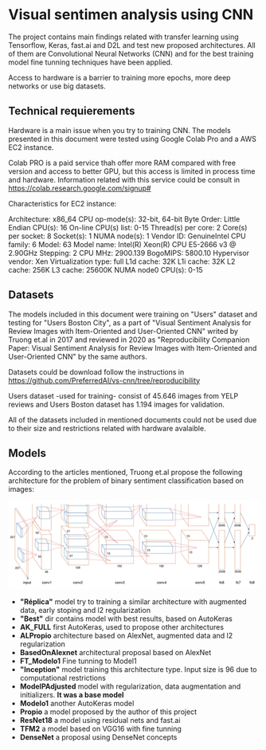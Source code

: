 # Visual sentimen analysis using CNN

The project contains main findings related with transfer learning using Tensorflow, Keras, fast.ai and D2L and test new proposed architectures. All of them are Convolutional Neural Networks (CNN) and for the best training model fine tunning techniques have been applied.

Access to hardware is a barrier to training more epochs, more deep networks or use big datasets.

## Technical requierements

Hardware is a main issue when you try to training CNN. The models presented in this document were tested using Google Colab Pro and a AWS EC2 instance.

Colab PRO is a paid service thah offer more RAM compared with free version and access to better GPU, but this access is limited in process time and hardware. Information related with this service could be consult in https://colab.research.google.com/signup#

Characteristics for EC2 instance:

Architecture:        x86_64
CPU op-mode(s):      32-bit, 64-bit
Byte Order:          Little Endian
CPU(s):              16
On-line CPU(s) list: 0-15
Thread(s) per core:  2
Core(s) per socket:  8
Socket(s):           1
NUMA node(s):        1
Vendor ID:           GenuineIntel
CPU family:          6
Model:               63
Model name:          Intel(R) Xeon(R) CPU E5-2666 v3 @ 2.90GHz
Stepping:            2
CPU MHz:             2900.139
BogoMIPS:            5800.10
Hypervisor vendor:   Xen
Virtualization type: full
L1d cache:           32K
L1i cache:           32K
L2 cache:            256K
L3 cache:            25600K
NUMA node0 CPU(s):   0-15

## Datasets

The models included in this document were training on "Users" dataset and testing for "Users Boston City", as a part of "Visual Sentiment Analysis for Review Images with
Item-Oriented and User-Oriented CNN" writed by Truong et.al in 2017 and reviewed in 2020 as "Reproducibility Companion Paper: Visual Sentiment Analysis for Review Images with Item-Oriented and User-Oriented CNN" by the same authors. 

Datasets could be download follow the instructions in https://github.com/PreferredAI/vs-cnn/tree/reproducibility

Users dataset -used for training- consist of 45.646 images from YELP reviews and Users Boston dataset has 1.194 images for validation.

All of the datasets included in mentioned documents could not be used due to their size and restrictions related with hardware avalaible.

## Models

According to the articles mentioned, Truong et.al propose the following architecture for the problem of binary sentiment classification based on images:

![Architecture used by Truong et.al](/Images/acmmm17.PNG)

* __"Réplica"__ model try to training a similar architecture with augmented data, early stoping and l2 regularization
* __"Best"__ dir contains model with best results, based on AutoKeras
* __AK_FULL__ first AutoKeras, used to propose other architectures
* __ALPropio__ architecture based on AlexNet, augmented data and l2 regularization
* __BasedOnAlexnet__ architectural proposal based on AlexNet
* __FT_Modelo1__ Fine tunning to Model1
* __"Inception"__ model training this architecture type. Input size is 96 due to computational restrictions
* __ModelPAdjusted__ model with regularization, data augmentation and initializers. __It was a base model__
* __Modelo1__ another AutoKeras model
* __Propio__ a model proposed by the author of this project
* __ResNet18__ a model using residual nets and fast.ai
* __TFM2__ a model based on VGG16 with fine tunning
* __DenseNet__ a proposal using DenseNet concepts



